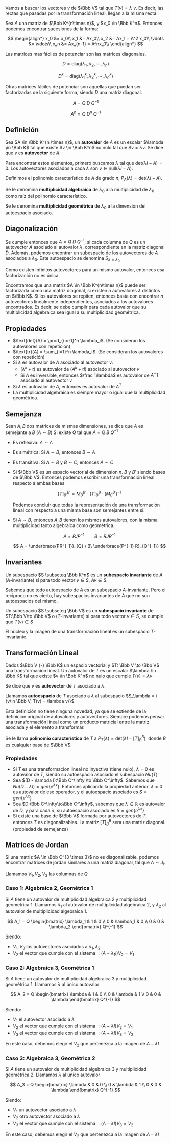 Vamos a buscar los vectores $v$ de $\Bbb  V$ tal que $T(v) = \lambda\ v$. Es decir, las rectas que pasadas por la transformación lineal, llegan a la misma recta.

Sea $A$ una matriz de $\Bbb K^{n\times n}$, y $x_0 \in \Bbb K^n$. Entonces podemos encontrar sucesiones de la forma:

$$
\begin{align*}
x_0 &= x_0\\
x_1 &= Ax_0\\
x_2 &= Ax_1 = A^2 x_0\\
\vdots &= \vdots\\
x_n &= Ax_{n-1} = A^nx_0\\
\end{align*}
$$

Las matrices mas fáciles de potenciar son las matrices diagonales.

$$
D = \text{diag}(\lambda_1,\lambda_2,\cdots,\lambda_n)
$$

$$
D^k = \text{diag}(\lambda_1^k,\lambda_2^k, \cdots, \lambda_n^k)
$$

Otras matrices fáciles de potenciar son aquellas que puedan ser factorizadas de la siguiente forma, siendo $D$ una matriz diagonal.

$$
A = Q\ D\ Q^{-1}
$$

$$
A^n = Q\ D^n\ Q^{-1}
$$

## Definición

Sea $A \in \Bbb K^{n \times n}$, un **autovalor** de $A$ es un escalar $\lambda \in \Bbb K$ tal que existe $v \in \Bbb K^n$ no nulo tal que $Av = \lambda v$. Se dice que $v$ es **autovector** de $A$.

Para encontrar estos elementos, primero buscamos $\lambda$ tal que $\text{det}(\lambda I - A) = 0$. Los autovectores asociados a cada $\lambda$ son $v \in \text{null}(\lambda I - A)$.

Definimos el polinomio característico de $A$ de grado $n$, $P_A(\lambda) = \text{det}(\lambda I - A)$.

Se le denomina **multiplicidad algebraica** de $\lambda_0$ a la multiplicidad de $\lambda_0$ como raíz del polinomio característico.

Se le denomina **multiplicidad geométrica** de $\lambda_0$ a la dimensión del autoespacio asociado.

## Diagonalización

Se cumple entonces que $A = Q\ D\ Q^{-1}$, si cada columna de $Q$ es un autovector $A$ asociado al autovalor $\lambda$, correspondiente en la matriz diagonal $D$. Además, podemos encontrar un subespacio de los autovectores de $A$ asociados a $\lambda_0$. Este autoespacio se denomina $S_{\lambda = \lambda_0}$

Como existen infinitos autovectores para un mismo autovalor, entonces esa factorización no es única.

Encontramos que una matriz $A \in \Bbb K^{n\times n}$ puede ser factorizada como una matriz diagonal, si existen $n$ autovalores $\lambda$ distintos en $\Bbb K$. Si los autovalores se repiten, entonces basta con encontrar $n$ autovectores linealmente independientes, asociados a los autovalores encontrados. Es decir, se debe cumplir para cada autovalor que su multiplicidad algebraica sea igual a su multiplicidad geométrica.

## Propiedades

- $\text{det}(A) = \prod_{i = 0}^n \lambda_i$. (Se consideran los autovalores con repetición)
- $\text{tr}(A) = \sum_{i=1}^n \lambda_i$. (Se consideran los autovalores con repetición)
- Si $\lambda$ es autovalor de $A$ asociado al autovector $v$:
	- $(\lambda^k + t)$ es autovalor de $(A^k + tI)$ asociado al autovector $v$
	- Si $A$ es inversible, entonces $\frac 1\lambda$ es autovalor de $A^-1$ asociado al autovector $v$
- Si $\lambda$ es autovalor de $A$, entonces es autovalor de $A^T$
- La multiplicidad algebraica es siempre mayor o igual que la multiplicidad geométrica.

## Semejanza

Sean $A, B$ dos matrices de mismas dimensiones, se dice que $A$ es semejante a $B$ $(A \sim B)$ Si existe $Q$ tal que $A = Q\ B\ Q^{-1}$

- Es reflexiva: $A \sim A$
- Es simétrica: Si $A \sim B$, entonces $B \sim A$
- Es transitiva: Si $A \sim B$ y $B \sim C$, entonces $A \sim C$
- Si $\Bbb V$ es un espacio vectorial de dimension $n$. $B$ y $B'$ siendo bases de $\Bbb V$. Entonces podemos escribir una transformación lineal respecto a ambas bases

	$$
	[T]_{B'}^{B'} = M_{B}^{B'}\cdot [T]_B^B\cdot (M_{B}^{B'})^{-1}
    $$

	Podemos concluir que todas la representación de una transformación lineal con respecto a una misma base son semejantes entre si.

- Si $A \sim B$, entonces $A, B$ tienen los mismos autovalores, con la misma multiplicidad tanto algebraica como geométrica.

	$$
    A = P J P^{-1} \qquad B = R J R^{-1}
    $$

	$$
	A = \underbrace{PR^{-1}}_{Q} \ B\  \underbrace{P^{-1} R}_{Q^{-1}}
	$$

## Invariantes

Un subespacio $S \subseteq \Bbb K^n$ es un **subespacio invariante** de $A$ $(A\text{-invariante})$ si para todo vector $v \in S$, $Av \in S$.

Sabemos que todo autoespacio de $A$ es un subespacio $A\text{-invariante}$. Pero el reciproco no es cierto, hay subespacios invariantes de $A$ que no son autoespacios del mismo.

Un subespacio $S \subseteq \Bbb V$ es un **subespacio invariante** de $T:\Bbb V\to \Bbb V$ o $(T\text{-invariante})$ si para todo vector $v\in S$, se cumple que $T(v) \in S$

El núcleo y la imagen de una transformación lineal es un subespacio $T\text{-invariante}$.

## Transformación Lineal

Dados $\Bbb V {-} \Bbb K$ un espacio vectorial y $T: \Bbb V \to \Bbb V$ una transformacion lineal. Un autovalor de $T$ es un escalar $\lambda \in \Bbb K$ tal que existe $v \in \Bbb K^n$ no nulo que cumple $T(v) = \lambda v$

Se dice que $v$ es **autovector** de $T$ asociado a $\lambda$.

Llamamos **autoespacio** de $T$ asociado a $\lambda$ al subespacio $S_\lambda = \{v\in \Bbb V, T(v) = \lambda v\}$

Esta definición no tiene ninguna novedad, ya que se extiende de la definición original de autovalores y autovectores. Siempre podemos pensar una transformación lineal como un producto matricial entre la matriz asociada y el elemento a transformar.

Se le llama **polinomio característico** de $T$ a $P_T(\lambda) = \text{det}(\lambda I - [T]_B^B)$, donde $B$ es cualquier base de $\Bbb V$.

### Propiedades

- Si $T$ es una transformacion lineal no inyectiva (tiene nulo), $\lambda = 0$ es autovalor de $T$, siendo su autoespacio asociado el subespacio $Nu(T)$
- Sea $(D - \lambda I):\Bbb C^\infty \to \Bbb C^\infty$. Sabemos que $Nu(D - \lambda I) = gen\{e^{\lambda x}\}$. Entonces aplicando la propiedad anterior, $\lambda = 0$ es autovalor de ese operador, y el autoespacio asociado es $S = gen\{e^{\lambda x}\}$
- Sea $D:\Bbb C^\infty\to\Bbb C^\infty$, sabemos que $\lambda \in \mathbb{R}$ es autovalor de $D$, y para cada $\lambda$, su autoespacio asociado es $S = gen\{e^{\lambda x}\}$
- Si existe una base de $\Bbb V$ formada por autovectores de $T$, entonces $T$ es diagonalizables. La matriz $[T]_B^B$ sera una matriz diagonal. (propiedad de semejanza)

## Matrices de Jordan

Si una matriz $A \in \Bbb C^{3 \times 3}$ no es diagonalizable, podemos encontrar matrices de jordan similares a una matriz diagonal, tal que $A \sim J_i$.

Llamamos $V_1, V_2, V_3$ las columnas de $Q$

### Caso 1: Algebraica 2, Geométrica 1

Si $A$ tiene un autovalor de multiplicidad algebraica $2$ y multiplicidad geometrica $1$. Llamamos $\lambda_1$ al autovalor de multiplicidad algebraica $2$, y $\lambda_2$ al autovalor de multiplicidad algebraica $1$.

$$
A_1 = Q
\begin{bmatrix}
\lambda_1 & 1 & 0 \\
0 & \lambda_1 & 0 \\
0 & 0 & \lambda_2
\end{bmatrix}
Q^{-1}
$$

Siendo:

- $V_1, V_3$ los autovectores asociados a $\lambda_1, \lambda_2$.
- $V_2$ el vector que cumple con el sistema $: (A - \lambda_1I)V_2 = V_1$

### Caso 2: Algebraica 3, Geométrica 1

Si $A$ tiene un autovalor de multiplicidad algebraica $3$ y multiplicidad geométrica $1$. Llamamos $\lambda$ al único autovalor

$$
A_2 = 
Q
\begin{bmatrix}
\lambda & 1 & 0 \\
0 & \lambda & 1 \\
0 & 0 & \lambda
\end{bmatrix}
Q^{-1}
$$

Siendo:

- $V_1$ el autovector asociado a $\lambda$
- $V_2$ el vector que cumple con el sistema $:(A - \lambda I)V_2 = V_1$
- $V_3$ el vector que cumple con el sistema $: (A- \lambda I)V_3 = V_2$

En este caso, debemos elegir el $V_2$ que pertenezca a la imagen de $A- \lambda I$

### Caso 3: Algebraica 3, Geométrica 2

Si $A$ tiene un autovalor de multiplicidad algebraica $3$ y multiplicidad geométrica $2$. Llamamos $\lambda$ al único autovalor

$$
A_3 = 
Q
\begin{bmatrix}
\lambda & 0 & 0 \\
0 & \lambda & 1 \\
0 & 0 & \lambda
\end{bmatrix}
Q^{-1}
$$

Siendo:

- $V_1$ un autovector asociado a $\lambda$
- $V_2$ otro autovector asociado a $\lambda$
- $V_3$ el vector que cumple con el sistema $: (A- \lambda I)V_3 = V_2$

En este caso, debemos elegir el $V_2$ que pertenezca a la imagen de $A- \lambda I$
